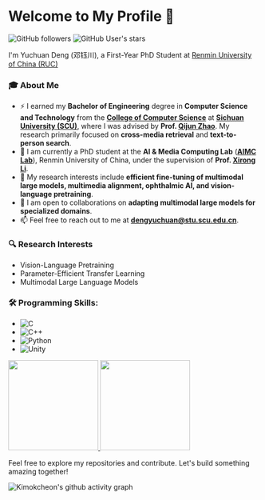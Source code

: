# Welcome to My Profile 👋
![GitHub followers](https://img.shields.io/github/followers/Kimokcheon?logo=Github)
![GitHub User's stars](https://img.shields.io/github/stars/Kimokcheon?affiliations=OWNER%2CCOLLABORATOR&label=all%20stars&logo=Github)


I'm Yuchuan Deng (邓钰川), a First-Year PhD Student at [Renmin University of China (RUC)](https://www.ruc.edu.cn/)

### 🎓 About Me  
- ⚡ I earned my **Bachelor of Engineering** degree in **Computer Science and Technology** from the [**College of Computer Science**](https://cs.scu.edu.cn/) at [**Sichuan University (SCU)**](https://www.scu.edu.cn/), where I was advised by **Prof. [Qijun Zhao](http://www.scubrl.org/qjzhao)**. My research primarily focused on **cross-media retrieval** and **text-to-person search**.  
- 🔭 I am currently a PhD student at the **AI & Media Computing Lab** ([**AIMC Lab**](https://ruc-aimc-lab.github.io/)), Renmin University of China, under the supervision of **Prof. [Xirong Li](https://lixirong.net/)**.  
- 🌱 My research interests include **efficient fine-tuning of multimodal large models, multimedia alignment, ophthalmic AI, and vision-language pretraining**.  
- 👯 I am open to collaborations on **adapting multimodal large models for specialized domains**.  
- 📫 Feel free to reach out to me at **dengyuchuan@stu.scu.edu.cn**.  


### 🔍 Research Interests

- Vision-Language Pretraining  
- Parameter-Efficient Transfer Learning  
- Multimodal Large Language Models  

### 🛠️ Programming Skills:

- ![C](https://img.shields.io/badge/-C-000?&logo=C)
- ![C++](https://img.shields.io/badge/-C++-000?&logo=c%2b%2b&logoColor=00599C)
- ![Python](https://img.shields.io/badge/-Python-000?&logo=Python)
- ![Unity](https://img.shields.io/badge/-Unity-000?&logo=Unity)

<a href="https://github.com/Kimokcheon">
  <img height="180em" src="https://github-readme-stats.vercel.app/api?username=Kimokcheon&count_private=true&show_icons=true&title_color=fff&icon_color=79ff97&text_color=9f9f9f&bg_color=151515" />
  <img height="180em" src="https://github-readme-stats.vercel.app/api/top-langs/?username=Kimokcheon&hide=html,javascript,css&title_color=fff&icon_color=79ff97&text_color=9f9f9f&bg_color=151515&layout=compact" />
</a>

Feel free to explore my repositories and contribute. Let's build something amazing together!

![Kimokcheon's github activity graph](https://github-readme-activity-graph.vercel.app/graph?username=Kimokcheon)
